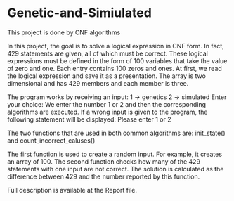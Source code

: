 # Genetic-and-Simiulated
This project is done by CNF algorithms

In this project, the goal is to solve a logical expression in CNF form. In fact, 429 statements are given, all of which must be correct.
These logical expressions must be defined in the form of 100 variables that take the value of zero and one.
Each entry contains 100 zeros and ones.
At first, we read the logical expression and save it as a presentation. The array is two dimensional and has 429 members and each member is three.

The program works by receiving an input: 
1 -> genetics 
2 -> simulated
Enter your choice:
We enter the number 1 or 2 and then the corresponding algorithms are executed.
If a wrong input is given to the program, the following statement will be displayed: Please enter 1 or 2

The two functions that are used in both common algorithms are:
init_state() and count_incorrect_caluses()

The first function is used to create a random input. For example, it creates an array of 100.
The second function checks how many of the 429 statements with one input are not correct.
The solution is calculated as the difference between 429 and the number reported by this function.

Full description is available at the Report file.
